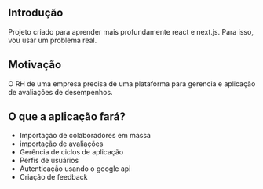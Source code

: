 ## Introdução ##
Projeto criado para aprender mais profundamente react e next.js. Para isso, vou usar um problema real.

## Motivação ##
O RH de uma empresa precisa de uma plataforma para gerencia e aplicação de avaliações de desempenhos. 

## O que a aplicação fará? ##
 - Importação de colaboradores em massa
 - importação de avaliações
 - Gerência de ciclos de aplicação
 - Perfis de usuários
 - Autenticação usando o google api
 - Criação de feedback

